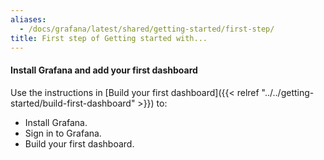 ```yaml
---
aliases:
  - /docs/grafana/latest/shared/getting-started/first-step/
title: First step of Getting started with...
---
```


#### Install Grafana and add your first dashboard

Use the instructions in [Build your first dashboard]({{< relref "../../getting-started/build-first-dashboard" >}}) to:

- Install Grafana.
- Sign in to Grafana.
- Build your first dashboard.
